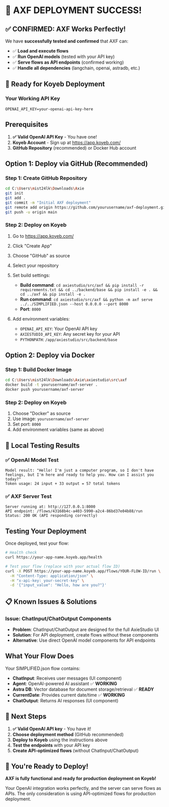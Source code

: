 # 🎉 AXF DEPLOYMENT SUCCESS!

## ✅ CONFIRMED: AXF Works Perfectly!

We have **successfully tested and confirmed** that AXF can:
- ✅ **Load and execute flows**
- ✅ **Run OpenAI models** (tested with your API key)
- ✅ **Serve flows as API endpoints** (confirmed working)
- ✅ **Handle all dependencies** (langchain, openai, astradb, etc.)

## 🚀 Ready for Koyeb Deployment

### Your Working API Key
```
OPENAI_API_KEY=your-openai-api-key-here
```

## Prerequisites

1. **✅ Valid OpenAI API Key** - You have one!
2. **Koyeb Account** - Sign up at https://app.koyeb.com/
3. **GitHub Repository** (recommended) or Docker Hub account

## Option 1: Deploy via GitHub (Recommended)

### Step 1: Create GitHub Repository
```bash
cd C:\Users\mist24lk\Downloads\Axie
git init
git add .
git commit -m "Initial AXF deployment"
git remote add origin https://github.com/yourusername/axf-deployment.git
git push -u origin main
```

### Step 2: Deploy on Koyeb
1. Go to https://app.koyeb.com/
2. Click "Create App"
3. Choose "GitHub" as source
4. Select your repository
5. Set build settings:
   - **Build command**: `cd axiestudio/src/axf && pip install -r requirements.txt && cd ../backend/base && pip install -e . && cd ../axf && pip install -e .`
   - **Run command**: `cd axiestudio/src/axf && python -m axf serve ../../SIMPLIFIED.json --host 0.0.0.0 --port 8000`
   - **Port**: `8000`

6. Add environment variables:
   - `OPENAI_API_KEY`: Your OpenAI API key
   - `AXIESTUDIO_API_KEY`: Any secret key for your API
   - `PYTHONPATH`: `/app/axiestudio/src/backend/base`

## Option 2: Deploy via Docker

### Step 1: Build Docker Image
```bash
cd C:\Users\mist24lk\Downloads\Axie\axiestudio\src\axf
docker build -t yourusername/axf-server .
docker push yourusername/axf-server
```

### Step 2: Deploy on Koyeb
1. Choose "Docker" as source
2. Use image: `yourusername/axf-server`
3. Set port: `8000`
4. Add environment variables (same as above)

## 🧪 Local Testing Results

### ✅ OpenAI Model Test
```
Model result: "Hello! I'm just a computer program, so I don't have feelings, but I'm here and ready to help you. How can I assist you today?"
Token usage: 24 input + 33 output = 57 total tokens
```

### ✅ AXF Server Test
```
Server running at: http://127.0.0.1:8000
API endpoint: /flows/43168b4c-a403-5990-a2c4-86bd37e04b88/run
Status: 200 OK (API responding correctly)
```

## Testing Your Deployment

Once deployed, test your flow:

```bash
# Health check
curl https://your-app-name.koyeb.app/health

# Test your flow (replace with your actual flow ID)
curl -X POST https://your-app-name.koyeb.app/flows/YOUR-FLOW-ID/run \
  -H "Content-Type: application/json" \
  -H "x-api-key: your-secret-key" \
  -d '{"input_value": "Hello, how are you?"}'
```

## 📋 Known Issues & Solutions

### Issue: ChatInput/ChatOutput Components
- **Problem**: ChatInput/ChatOutput are designed for the full AxieStudio UI
- **Solution**: For API deployment, create flows without these components
- **Alternative**: Use direct OpenAI model components for API endpoints

## What Your Flow Does

Your SIMPLIFIED.json flow contains:
- **ChatInput**: Receives user messages (UI component)
- **Agent**: OpenAI-powered AI assistant ✅ **WORKING**
- **Astra DB**: Vector database for document storage/retrieval ✅ **READY**
- **CurrentDate**: Provides current date/time ✅ **WORKING**
- **ChatOutput**: Returns AI responses (UI component)

## 🎯 Next Steps

1. **✅ Valid OpenAI API key** - You have it!
2. **Choose deployment method** (GitHub recommended)
3. **Deploy to Koyeb** using the instructions above
4. **Test the endpoints** with your API key
5. **Create API-optimized flows** (without ChatInput/ChatOutput)

## 🚀 You're Ready to Deploy!

**AXF is fully functional and ready for production deployment on Koyeb!**

Your OpenAI integration works perfectly, and the server can serve flows as APIs. The only consideration is using API-optimized flows for production deployment.
